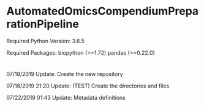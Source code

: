 
# AutomatedOmicsCompendiumPreparationPipeline
Required Python Version: 3.6.5

Required Packages:
biopython (>=1.72)
pandas (>=0.22.0)


#
07/18/2019 Update: Create the new repository

07/18/2019 21:20 Update: (TEST) Create the directories and files

07/22/2019 01:43 Update: Metadata definitions